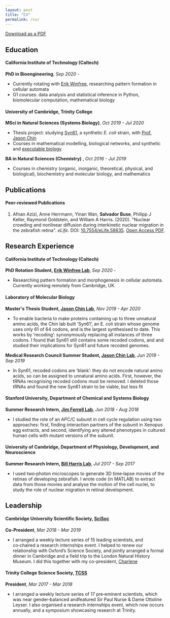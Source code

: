 ```yaml
---
layout: post
title: "CV"
permalink: /cv/
---
```

<!--<a href="{{site.baseurl}}/assets/Salvador_Buse_CV.pdf"><span class="button"> Download as PDF </span></a>--> 
[Download as a PDF]({{site.baseurl}}/assets/Salvador_Buse_CV.pdf)

## Education
#### California Institute of Technology (Caltech)
**PhD in Bioengineering**, *Sep 2020 -*
* Currently rotating with [Erik Winfree](https://www.dna.caltech.edu/), researching pattern formation in cellular automata
* G1 courses: data analysis and statistical inference in Python, biomolecular computation, mathematical biology

#### University of Cambridge, Trinity College
**MSci in Natural Sciences (Systems Biology)**, *Oct 2019 - Jul 2020*
* Thesis project: studying [Syn61](https://doi.org/10.1038/s41586-019-1192-5), a synthetic *E. coli* strain, with [Prof. Jason Chin](https://www2.mrc-lmb.cam.ac.uk/group-leaders/a-to-g/jason-chin/)
* Courses in mathematical modelling, biological networks, and synthetic and [executable biology](https://doi.org/10.1038/nbt1356)

**BA in Natural Sciences (Chemistry)** , *Oct 2016 - Jul 2019*
* Courses in chemistry (organic, inorganic, theoretical, physical, and biological), biochemistry and molecular biology, and mathematics

## Publications
[//]: # (#### Forthcoming Publications and Preprints) 
#### Peer-reviewed Publications
1. Afnan Azizi, Anne Herrmann, Yinan Wan, **Salvador Buse**, Philipp J Keller, Raymond Goldstein, and William A Harris. (2020). "Nuclear crowding and nonlinear diffusion during interkinetic nuclear migration in the zebrafish retina". *eLife*. DOI: [10.7554/eLife.58635]("https://elifesciences.org/articles/58635"). [Open Access PDF]("https://elifesciences.org/articles/58635").

## Research Experience
#### California Institute of Technology (Caltech)
**PhD Rotation Student, [Erik Winfree Lab](https://www.dna.caltech.edu/)**, *Sep 2020 -*
* Researching pattern formation and morphogenesis in cellular automata. Currently working remotely from Cambridge, UK.

#### Laboratory of Molecular Biology
**Master's Thesis Student, [Jason Chin Lab](https://www2.mrc-lmb.cam.ac.uk/group-leaders/a-to-g/jason-chin/)**, *Nov 2019 - Apr 2020*
*  To enable bacteria to make proteins containing up to three unnatural amino acids, the Chin lab built ’Syn61’, an E. coli strain whose genome uses only 61 of 64 codons, and is the largest synthesised to date. This works by ’recoding’: synonymously replacing all instances of three codons. I found that Syn61 still contains some recoded codons, and and studied their implications for Syn61 and future recoded genomes.

**Medical Research Council Summer Student, [Jason Chin Lab](https://www2.mrc-lmb.cam.ac.uk/group-leaders/a-to-g/jason-chin/)**, *Jun 2019 - Sep 2019*
*  In Syn61, recoded codons are ‘blank’: they do not encode natural amino acids, so can be assigned to unnatural amino acids. First, however, the tRNAs recognising recoded codons must be removed. I deleted those tRNAs and found the new Syn61 strain to be viable, but less fit

#### Stanford University, Department of Chemical and Systems Biology
**Summer Research Intern, [Jim Ferrell Lab](https://web.stanford.edu/group/ferrelllab/)**, *Jun 2018 - Aug 2018*
*  I studied the role of an APC/C subunit in cell cycle regulation using two approaches: first, finding interaction partners of the subunit in Xenopus egg extracts, and second, identifying any altered phenotypes in cultured human cells with mutant versions of the subunit.

#### University of Cambridge, Department of Physiology, Development, and Neuroscience
**Summer Research Intern, [Bill Harris Lab](https://www.pdn.cam.ac.uk/directory/william-harris)**, *Jul 2017 - Sep 2017*
*  I used two‑photon microscopes to generate 3D time‑lapse movies of the retinas of developing zebrafish. I wrote code (in MATLAB) to extract data from those movies and analyse the motion of the cell nuclei, to study the role of nuclear migration in retinal development.

## Leadership
#### Cambridge University Scientific Society, [SciSoc](http://scisoc.com/)
**Co-President**, *Mar 2018 - Mar 2019*
* I arranged a weekly lecture series of 15 leading scientists, and co‑chaired a research internships event. I helped to renew our relationship with Oxford’s Science Society, and jointly arranged a formal dinner in Cambridge and a field trip to the London Natural History Museum. I did this together with my co-president, [Charlene](https://www.linkedin.com/in/charleneostang/)

#### Trinity College Science Society, [TCSS](https://tcss.soc.srcf.net/)
**President**, *Mar 2017 - Mar 2018*
* I arranged a weekly lecture series of 17 pre‑eminent scientists, which was near gender‑balanced andfeatured Sir Paul Nurse & Dame Ottoline Leyser. I also organised a research internships event, which now occurs annually, and a symposium showcasing research at Trinity.
